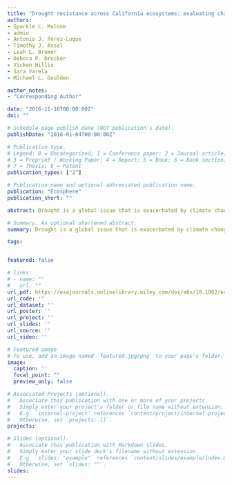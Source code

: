 ```yaml
---
title: "Drought resistance across California ecosystems: evaluating changes in carbon dynamics using satellite imagery"
authors:
- Sparkle L. Malone
- admin
- Antonio J. Pérez-Luque
- Timothy J. Assal
- Leah L. Bremer
- Debora P. Drucker
- Vicken Hillis
- Sara Varela
- Michael L. Goulden

author_notes:
- "Corresponding Author"

date: "2016-11-16T00:00:00Z"
doi: ""

# Schedule page publish date (NOT publication's date).
publishDate: "2016-01-04T00:00:00Z"

# Publication type.
# Legend: 0 = Uncategorized; 1 = Conference paper; 2 = Journal article;
# 3 = Preprint / Working Paper; 4 = Report; 5 = Book; 6 = Book section;
# 7 = Thesis; 8 = Patent
publication_types: ["2"]

# Publication name and optional abbreviated publication name.
publication: "Ecosphere"
publication_short: ""

abstract: Drought is a global issue that is exacerbated by climate change and increasing anthropogenic water demands. The recent occurrence of drought in California provides an important opportunity to examine drought response across ecosystem classes (forests, shrublands, grasslands, and wetlands), which is essential to understand how climate influences ecosystem structure and function. We quantified ecosystem resistance to drought by comparing changes in satellite-derived estimates of water-use efficiency (WUE = net primary productivity [NPP]/evapotranspiration [ET]) under normal (i.e., baseline) and drought conditions (ΔWUE = WUE2014 − baseline WUE). With this method, areas with increasing WUE under drought conditions are considered more resilient than systems with declining WUE. Baseline WUE varied across California (0.08 to 3.85 g C/mm H2O) and WUE generally increased under severe drought conditions in 2014. Strong correlations between ΔWUE, precipitation, and leaf area index (LAI) indicate that ecosystems with a lower average LAI (i.e., grasslands) also had greater C-uptake rates when water was limiting and higher rates of carbon-uptake efficiency (CUE = NPP/LAI) under drought conditions. We also found that systems with a baseline WUE ≤ 0.4 exhibited a decline in WUE under drought conditions, suggesting that a baseline WUE ≤ 0.4 might be indicative of low drought resistance. Drought severity, precipitation, and WUE were identified as important drivers of shifts in ecosystem classes over the study period. These findings have important implications for understanding climate change effects on primary productivity and C sequestration across ecosystems and how this may influence ecosystem resistance in the future.

# Summary. An optional shortened abstract.
summary: Drought is a global issue that is exacerbated by climate change and increasing anthropogenic water demands. The recent occurrence of drought in California provides an important opportunity to examine drought response across ecosystem classes (forests, shrublands, grasslands, and wetlands), which is essential to understand how climate influences ecosystem structure and function.

tags:


featured: false

# links:
# - name: ""
#   url: ""
url_pdf: https://esajournals.onlinelibrary.wiley.com/doi/abs/10.1002/ecs2.1561
url_code: ''
url_dataset: ''
url_poster: ''
url_project: ''
url_slides: ''
url_source: ''
url_video: ''

# Featured image
# To use, add an image named `featured.jpg/png` to your page's folder. 
image:
  caption: ''
  focal_point: ""
  preview_only: false

# Associated Projects (optional).
#   Associate this publication with one or more of your projects.
#   Simply enter your project's folder or file name without extension.
#   E.g. `internal-project` references `content/project/internal-project/index.md`.
#   Otherwise, set `projects: []`.
projects: 

# Slides (optional).
#   Associate this publication with Markdown slides.
#   Simply enter your slide deck's filename without extension.
#   E.g. `slides: "example"` references `content/slides/example/index.md`.
#   Otherwise, set `slides: ""`.
slides:
---
```



